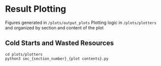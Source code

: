 # Result Plotting
Figures generated in  `/plots/output_plots`
Plotting logic in `/plots/plotters` and organized by section and content of the plot

## Cold Starts and Wasted Resources

```
cd plots/plotters
python3 sec_{section_number}_{plot contents}.py
```